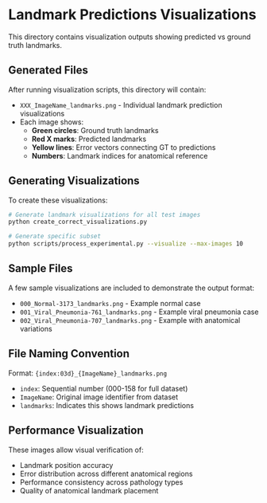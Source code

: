 # Landmark Predictions Visualizations

This directory contains visualization outputs showing predicted vs ground truth landmarks.

## Generated Files

After running visualization scripts, this directory will contain:

- `XXX_ImageName_landmarks.png` - Individual landmark prediction visualizations
- Each image shows:
  - **Green circles**: Ground truth landmarks
  - **Red X marks**: Predicted landmarks  
  - **Yellow lines**: Error vectors connecting GT to predictions
  - **Numbers**: Landmark indices for anatomical reference

## Generating Visualizations

To create these visualizations:

```bash
# Generate landmark visualizations for all test images
python create_correct_visualizations.py

# Generate specific subset
python scripts/process_experimental.py --visualize --max-images 10
```

## Sample Files

A few sample visualizations are included to demonstrate the output format:
- `000_Normal-3173_landmarks.png` - Example normal case
- `001_Viral_Pneumonia-761_landmarks.png` - Example viral pneumonia case
- `002_Viral_Pneumonia-707_landmarks.png` - Example with anatomical variations

## File Naming Convention

Format: `{index:03d}_{ImageName}_landmarks.png`
- `index`: Sequential number (000-158 for full dataset)
- `ImageName`: Original image identifier from dataset
- `landmarks`: Indicates this shows landmark predictions

## Performance Visualization

These images allow visual verification of:
- Landmark position accuracy
- Error distribution across different anatomical regions
- Performance consistency across pathology types
- Quality of anatomical landmark placement